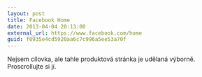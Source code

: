```yaml
---
layout: post
title: Facebook Home
date: 2013-04-04 20:13:00
external_url: https://www.facebook.com/home
guid: f0935e4cd5920aa6c7c996a5ee53a70f
---
```


Nejsem cílovka, ale tahle produktová stránka je udělaná výborně. Proscrollujte si jí.
